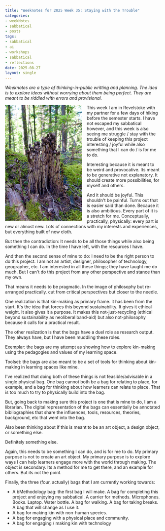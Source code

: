 ```yaml
---
title: "Weeknotes for 2025 Week 35: Staying with the Trouble"
categories:
- weekNotes
- sabbatical
- posts
tags:
- sabbatical
- ai
- workshops
- sabbatical
- reflections
date: 2025-08-27
layout: single
---
```


_Weeknotes are a type of thinking-in-public writting and planning. The idea is to explore ideas without worrying about them being perfect. They are meant to be riddled with errors and provisional._

<img src="/assets/images/2025-08-26-1.jpeg" alt="Description of image" align="left" width="250" style="margin-right:15px; margin-bottom:10px;" />

This week I am in Revelstoke with my partner for a few days of hiking before the semester starts. I have not escaped my sabbatical however, and this week is also seeing me struggle / stay with the trouble of keeping this project interesting / joyful while also something that I can do / is for me to do. 

Interesting because it is meant to be weird and provocative. Its meant to be generative not explanatory. It should create more possibilities, for myself and others. 

And it should be joyful. This shouldn't be painful. Turns out that is easier said than done. Because it is also ambitious. Every part of it is a stretch for me. Conceptually, practically, physically: every part is new or almost new. Lots of connections with my interests and experiences, but everything built of new cloth. 

But then the contradiction: It needs to be all those things while also being something I can do. In the time I have left, with the resources I have. 

And then the second sense of mine to do: I need to be the right person to do this project. I am not an artist, designer, philosopher of technology, geographer, etc. I am interested in all these things; they have taught me do much. But I can't do this project from any other perspective and stance than my own. 

That means it needs to be pragmatic. In the image of philosophy but re-arranged practically. cut from critical perspectives but closer to the needle. 

One realization is that kin-making as primary frame. it has been from the start. It's the idea that forces this beyond sustainability. It gives it ethical weight. It also gives it a purpose. It makes this not-just-recycling (ethical beyond sustainability as neoliberal band-aid) but also not-philosophy because it calls for a practical result. 

The other realization is that the bags have a duel role as research output. They always have, but I have been muddling these roles. 

Exemplar: the bags are my attempt as showing how to explore kin-making using the pedagogies and values of my learning space. 

Toolset: the bags are also meant to be a set of tools for thinking about kin-making in learning spaces like mine.

I've realized that doing both of these things is not feasible/advisable in a single physical bag. One bag cannot both be a bag for relating to place, for example, and a bag for thinking about how learners can relate to place. That is too much to try to physically build into the bag. 

But, going back to making sure this project is one that is mine to do, I am a librarian. The digital representation of the bags can essentially be annotated bibliographies that share the influences, tools, resources, theories, background,  etc that went into the bag. 

Also been thinking about if this is meant to be an art object, a design object, or something else. 

Definitely something else. 

Again, this needs to be something I can do, and is for me to do. My primary purpose is not to create an art object. My primary purpose is to explore ways I can help learners engage more with the world through making. The object is secondary. Its a method for me to get there, and an example for others. But its not the point. 

Finally, the three (four, actually) bags that I am currently working towards:

- A bMethodology bag: the first bag I will make. A bag for completing this project and enjoying my sabbatical. A carrier for methods. Microphones. Books. Laptop. Water bottle. A bag for walking. A bag for taking breaks. A bag that will change as I use it. 
- A bag for making kin with non-human species. 
- A bag for engaging with a physical place and community. 
- A bag for engaging / making kin with technology
